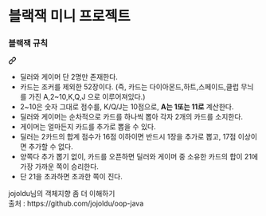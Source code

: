 <h1>블랙잭 미니 프로젝트</h1>
<p></p>

<div class="markdown-heading" dir="auto"><h3 tabindex="-1" class="heading-element" dir="auto">블랙잭 규칙</h3><a id="user-content-블랙잭-규칙" class="anchor-element" aria-label="Permalink: 블랙잭 규칙" href="#블랙잭-규칙"><svg class="octicon octicon-link" viewBox="0 0 16 16" version="1.1" width="16" height="16" aria-hidden="true"><path d="m7.775 3.275 1.25-1.25a3.5 3.5 0 1 1 4.95 4.95l-2.5 2.5a3.5 3.5 0 0 1-4.95 0 .751.751 0 0 1 .018-1.042.751.751 0 0 1 1.042-.018 1.998 1.998 0 0 0 2.83 0l2.5-2.5a2.002 2.002 0 0 0-2.83-2.83l-1.25 1.25a.751.751 0 0 1-1.042-.018.751.751 0 0 1-.018-1.042Zm-4.69 9.64a1.998 1.998 0 0 0 2.83 0l1.25-1.25a.751.751 0 0 1 1.042.018.751.751 0 0 1 .018 1.042l-1.25 1.25a3.5 3.5 0 1 1-4.95-4.95l2.5-2.5a3.5 3.5 0 0 1 4.95 0 .751.751 0 0 1-.018 1.042.751.751 0 0 1-1.042.018 1.998 1.998 0 0 0-2.83 0l-2.5 2.5a1.998 1.998 0 0 0 0 2.83Z"></path></svg></a></div>
<ul dir="auto">
<li>딜러와 게이머 단 2명만 존재한다.</li>
<li>카드는 조커를 제외한 52장이다. (즉, 카드는 다이아몬드,하트,스페이드,클럽 무늬를 가진 A,2~10,K,Q,J 으로 이루어져있다.)</li>
<li>2~10은 숫자 그대로 점수를, K/Q/J는 10점으로, <strong>A는 1또는 11로</strong> 계산한다. </li>
<li>딜러와 게이머는 순차적으로 카드를 하나씩 뽑아 각자 2개의 카드를 소지한다.</li>
<li>게이머는 얼마든지 카드를 추가로 뽑을 수 있다.</li>
<li>딜러는 2카드의 합계 점수가 16점 이하이면 반드시 1장을 추가로 뽑고, 17점 이상이면 추가할 수 없다.</li>
<li>양쪽다 추가 뽑기 없이, 카드를 오픈하면 딜러와 게이머 중 소유한 카드의 합이 21에 가장 가까운 쪽이 승리한다.</li>
<li>단 21을 초과하면 초과한 쪽이 진다.</li>
</ul>


<div>jojoldu님의 객체지향 좀 더 이해하기</div>
<div>출처 : https://github.com/jojoldu/oop-java</div>
